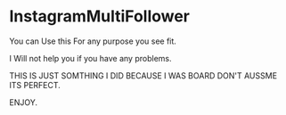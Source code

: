 # InstagramMultiFollower

You can Use this For any purpose you see fit.

I Will not help you if you have any problems.

THIS IS JUST SOMTHING I DID BECAUSE I WAS BOARD DON'T AUSSME ITS PERFECT.

ENJOY.

